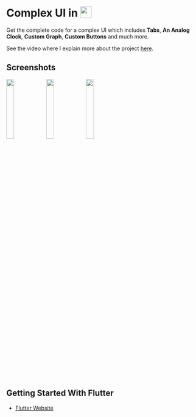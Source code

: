 # Complex UI in  <img src='http://sovitpoudel.com.np/wp-content/uploads/2019/01/flutter.png' height='30' width='30' align='top'>

Get the complete code for a complex UI which includes **Tabs**, **An Analog Clock**, **Custom Graph**, **Custom Buttons** and much more.

See the video where I explain more about the project [here]().

## Screenshots

<img src='https://github.com/Ronak99/ClockApp/blob/master/screenshots/layout.gif' width='20%'>

<img src='https://github.com/Ronak99/ClockApp/blob/master/screenshots/flutter_01.png' width='20%'>

<img src='https://github.com/Ronak99/ClockApp/blob/master/screenshots/flutter_01.png' width='20%'>

## Getting Started With Flutter

 - [Flutter Website](https://flutter.dev/)


 
